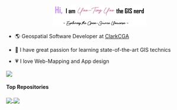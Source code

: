 <p align="center"><a href="https://yaotingyao.github.io/"><img width="50%" alt="Hello, I'm Yao-Ting!" src="./image/header.png" /></a></p>

- 🌎 Geospatial Software Developer at [ClarkCGA](https://github.com/ClarkCGA)

- 🌱 I have great passion for learning state-of-the-art GIS technics

- 💗 I love Web-Mapping and App design

<img align="center" src="https://github-readme-stats.vercel.app/api/top-langs/?username=YaoTingYao&layout=compact&theme=buefy&hide_border=true" /></a> 

#### Top Repositories


<a href="https://github.com/anuraghazra/github-readme-stats">
  <img align="center" src="https://github-readme-stats.vercel.app/api/pin/?username=ClarkCGA&repo=UDef-ARP&theme=material-palenight" />
</a><a href="https://github.com/anuraghazra/anuraghazra.github.io">
  <img align="center" src="https://github-readme-stats.vercel.app/api/pin/?username=YaoTingYao&repo=yaotingyao.github.io&theme=material-palenight" />
</a>
